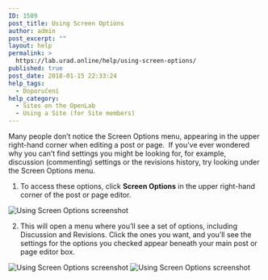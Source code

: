 ```yaml
---
ID: 1509
post_title: Using Screen Options
author: admin
post_excerpt: ""
layout: help
permalink: >
  https://lab.urad.online/help/using-screen-options/
published: true
post_date: 2018-01-15 22:33:24
help_tags:
  - Doporučení
help_category:
  - Sites on the OpenLab
  - Using a Site (for Site members)
---
```

Many people don’t notice the Screen Options menu, appearing in the upper right-hand corner when editing a post or page.  If you’ve ever wondered why you can’t find settings you might be looking for, for example, discussion (commenting) settings or the revisions history, try looking under the Screen Options menu.

1. To access these options, click <strong>Screen Options</strong> in the upper right-hand corner of the post or page editor.

<img class="alignnone wp-image-8382 size-large" src="https://openlab.citytech.cuny.edu/wp-content/uploads/2014/03/Screen_Options_1-1024x370.png" alt="Using Screen Options screenshot" />

2. This will open a menu where you’ll see a set of options, including Discussion and Revisions. Click the ones you want, and you’ll see the settings for the options you checked appear beneath your main post or page editor box.

<img class="alignnone wp-image-8383 size-large" src="https://openlab.citytech.cuny.edu/wp-content/uploads/2014/03/Screen_Options_2-1024x283.png" alt="Using Screen Options screenshot" />

<img class="alignnone wp-image-8384 size-full" src="https://openlab.citytech.cuny.edu/wp-content/uploads/2014/03/Screen_Options_3.png" alt="Using Screen Options screenshot" />